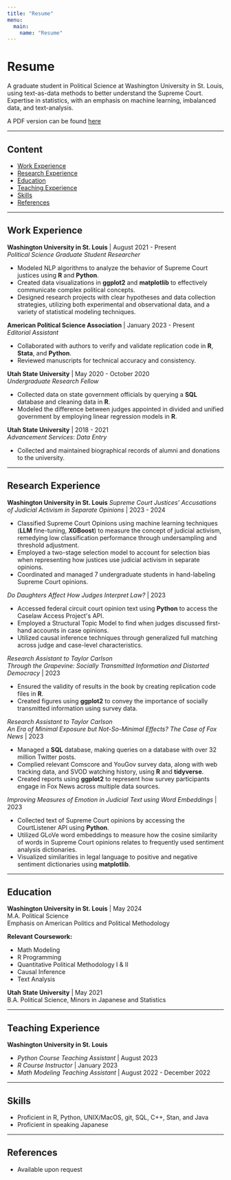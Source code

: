 ```yaml
---
title: "Resume"
menu:
  main:
    name: "Resume"
---
```


# Resume

A graduate student in Political Science at Washington University in St. Louis, using text-as-data methods to better understand the Supreme Court. Expertise in statistics, with an emphasis on machine learning, imbalanced data, and text-analysis.

A PDF version can be found [here](/resume.pdf)

---

## Content

* [Work Experience](#work-experience)
* [Research Experience](#research-experience)
* [Education](#education)
* [Teaching Experience](#teaching-experience)
* [Skills](#skills)
* [References](#references)

---

## Work Experience
**Washington University in St. Louis** | August 2021 - Present\
*Political Science Graduate Student Researcher*

- Modeled NLP algorithms to analyze the behavior of Supreme Court justices using **R** and **Python**.
- Created data visualizations in **ggplot2** and **matplotlib** to effectively communicate complex political concepts.
- Designed research projects with clear hypotheses and data collection strategies, utilizing both experimental and observational data, and a variety of statistical modeling techniques.

**American Political Science Association** | January 2023 - Present\
*Editorial Assistant*

- Collaborated with authors to verify and validate replication code in **R**, **Stata**, and **Python**.
- Reviewed manuscripts for technical accuracy and consistency.

**Utah State University** | May 2020 - October 2020\
*Undergraduate Research Fellow*

- Collected data on state government officials by querying a **SQL** database and cleaning data in **R**.
- Modeled the difference between judges appointed in divided and unified government by employing linear regression models in **R**.

**Utah State University** | 2018 - 2021\
*Advancement Services*: *Data Entry*

- Collected and maintained biographical records of alumni and donations to the university.

---

## Research Experience

**Washington University in St. Louis**
*Supreme Court Justices’ Accusations of Judicial Activism in Separate Opinions* | 2023 - 2024

- Classified Supreme Court Opinions using machine learning techniques (**LLM** fine-tuning, **XGBoost**) to measure the concept of judicial activism, remedying low classification performance through undersampling and threshold adjustment.
- Employed a two-stage selection model to account for selection bias when representing how justices use judicial activism in separate opinions.
- Coordinated and managed 7 undergraduate students in hand-labeling Supreme Court opinions.

*Do Daughters Affect How Judges Interpret Law?* | 2023

- Accessed federal circuit court opinion text using **Python** to access the Caselaw Access Project's API.
- Employed a Structural Topic Model to find when judges discussed first-hand accounts in case opinions.
- Utilized causal inference techniques through generalized full matching across judge and case-level characteristics.

*Research Assistant to Taylor Carlson*\
*Through the Grapevine: Socially Transmitted Information and Distorted Democracy* | 2023

- Ensured the validity of results in the book by creating replication code files in **R**.
- Created figures using **ggplot2** to convey the importance of socially transmitted information using survey data.

*Research Assistant to Taylor Carlson*\
*An Era of Minimal Exposure but Not-So-Minimal Effects? The Case of Fox News* | 2023

- Managed a **SQL** database, making queries on a database with over 32 million Twitter posts.
- Complied relevant Comscore and YouGov survey data, along with web tracking data, and SVOD watching history, using **R** and **tidyverse**.
- Created reports using **ggplot2** to represent how survey participants engage in Fox News across multiple data sources.

*Improving Measures of Emotion in Judicial Text using Word Embeddings* | 2023

- Collected text of Supreme Court opinions by accessing the CourtListener API using **Python**.
- Utilized GLoVe word embeddings to measure how the cosine similarity of words in Supreme Court opinions relates to frequently used sentiment analysis dictionaries.
- Visualized similarities in legal language to positive and negative sentiment dictionaries using **matplotlib**.

---

## Education

**Washington University in St. Louis** | May 2024\
M.A. Political Science \
Emphasis on American Politics and Political Methodology

**Relevant Coursework:**

- Math Modeling
- R Programming
- Quantitative Political Methodology I & II
- Causal Inference
- Text Analysis

**Utah State University** | May 2021\
B.A. Political Science, Minors in Japanese and Statistics

---

## Teaching Experience

**Washington University in St. Louis**
- *Python Course Teaching Assistant* | August 2023
- *R Course Instructor* | January 2023
- *Math Modeling Teaching Assistant* | August 2022 - December 2022

---

## Skills

- Proficient in R, Python, UNIX/MacOS, git, SQL, C++, Stan, and Java
- Proficient in speaking Japanese

---

## References

- Available upon request